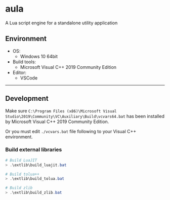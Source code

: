 # aula

A Lua script engine for a standalone utility application

## Environment

- OS:
    - Windows 10 64bit
- Build tools:
    - Microsoft Visual C++ 2019 Community Edition
- Editor:
    - VSCode

***

## Development

Make sure `C:\Program Files (x86)\Microsoft Visual Studio\2019\Community\VC\Auxiliary\Build\vcvars64.bat` has been installed by Microsoft Visual C++ 2019 Community Edition.

Or you must edit `./vcvars.bat` file following to your Visual C++ environment.

### Build external libraries
```powershell
# Build LuaJIT
> .\extlib\build_luajit.bat

# Build tolua++
> .\extlib\build_tolua.bat

# Build zlib
> .\extlib\build_zlib.bat
```
